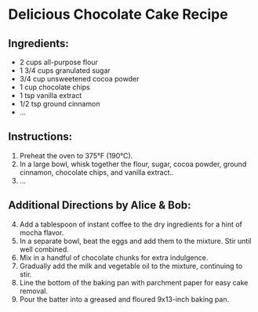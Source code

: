 # Delicious Chocolate Cake Recipe

## Ingredients:
- 2 cups all-purpose flour
- 1 3/4 cups granulated sugar
- 3/4 cup unsweetened cocoa powder
- 1 cup chocolate chips
- 1 tsp vanilla extract
- 1/2 tsp ground cinnamon
- ...

## Instructions:
1. Preheat the oven to 375°F (190°C).
2. In a large bowl, whisk together the flour, sugar, cocoa powder, ground cinnamon, chocolate chips, and vanilla extract..
3. ...

## Additional Directions by Alice & Bob:
4. Add a tablespoon of instant coffee to the dry ingredients for a hint of mocha flavor.
5. In a separate bowl, beat the eggs and add them to the mixture. Stir until well combined.
6. Mix in a handful of chocolate chunks for extra indulgence.
7. Gradually add the milk and vegetable oil to the mixture, continuing to stir.
8. Line the bottom of the baking pan with parchment paper for easy cake removal.
9. Pour the batter into a greased and floured 9x13-inch baking pan.



